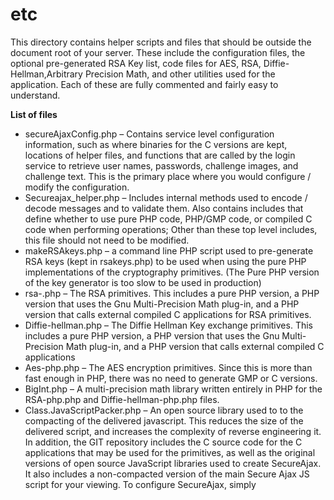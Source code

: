 etc
===

  This directory contains helper scripts and files that should be outside the document root of your server. 
These include the configuration files, the optional pre-generated RSA Key list, code files for AES, RSA, Diffie-Hellman,Arbitrary Precision Math, and other utilities used for the application. 
Each of these are fully commented and fairly easy to understand.

<b>List of files</b>
<ul>
  <li>secureAjaxConfig.php – Contains service level configuration information, such as where binaries for the C versions are kept, locations of helper files, and functions that are called by the login service to retrieve user names, passwords, challenge images, and challenge text. This is the primary place where you would configure / modify the configuration.</li>
  <li>Secureajax_helper.php – Includes internal methods used to encode / decode messages and to validate them. Also contains includes that define whether to use pure PHP code, PHP/GMP code, or compiled C code when performing operations; Other than these top level includes, this file should not need to be modified.</li>
  <li>makeRSAkeys.php – a command line PHP script used to pre-generate RSA keys (kept in rsakeys.php) to be used when using the pure PHP implementations of the cryptography primitives. (The Pure PHP version of the key generator is too slow to be used in production)</li>
  <li>rsa-.php – The RSA primitives. This includes a pure PHP version, a PHP version that uses the Gnu Multi-Precision Math plug-in, and a PHP version that calls external compiled C applications for RSA primitives.</li>
  <li>Diffie-hellman.php – The Diffie Hellman Key exchange primitives. This includes a pure PHP version, a PHP version that uses the Gnu Multi-Precision Math plug-in, and a PHP version that calls external compiled C applications</li>
  <li>Aes-php.php – The AES encryption primitives. Since this is more than fast enough in PHP, there was no need to generate GMP or C versions.</li>
  <li>BigInt.php – A multi-precision math library written entirely in PHP for the RSA-php.php and Diffie-hellman-php.php files.</li>
  <li>Class.JavaScriptPacker.php – An open source library used to to the compacting of the delivered javascript. This reduces the size of the delivered script, and increases the complexity of reverse engineering it. In addition, the GIT repository includes the C source code for the C applications that may be used for the primitives, as well as the original versions of open source JavaScript libraries used to create SecureAjax. It also includes a non-compacted version of the main Secure Ajax JS script for your viewing. To configure SecureAjax, simply </li>
</ul>
